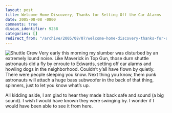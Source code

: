```yaml
---
layout: post
title: Welcome Home Discovery, Thanks for Setting Off the Car Alarms
date: 2005-08-08 -0800
comments: true
disqus_identifier: 9258
categories: []
redirect_from: "/archive/2005/08/07/welcome-home-discovery-thanks-for-setting-off-the-car-alarms.aspx/"
---
```


![Shuttle Crew](http://haacked.com/images/ShuttleCrew.jpg) Very early
this morning my slumber was disturbed by an extremely lound noise. Like
Maverick in Top Gun, those durn shuttle astronauts did a fly by enroute
to Edwards, setting off car alarms and howling dogs in the neighborhood.
Couldn’t y’all have flown by quietly. There were people sleeping you
know. Next thing you know, them punk astronauts will attach a huge bass
subwoofer in the back of that thing, spinners, just to let you know
what’s up.

All kidding aside, I am glad to hear they made it back safe and sound (a
big sound). I wish I would have known they were swinging by. I wonder if
I would have been able to see it from here.

